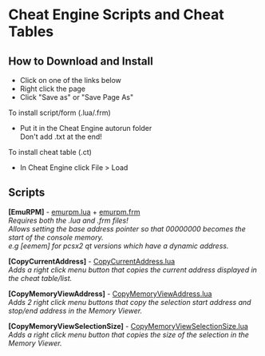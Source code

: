 # Cheat Engine Scripts and Cheat Tables


## How to Download and Install
- Click on one of the links below
- Right click the page
- Click "Save as" or "Save Page As"

To install script/form (.lua/.frm)
- Put it in the Cheat Engine autorun folder<br>
  Don't add .txt at the end!

To install cheat table (.ct)
- In Cheat Engine click File > Load

## Scripts
**[EmuRPM]** - [emurpm.lua](https://raw.githubusercontent.com/Linkz64/Cheat-Engine-Scripts/refs/heads/main/Emulator/EmuRPM/emurpm.lua) + [emurpm.frm](https://raw.githubusercontent.com/Linkz64/Cheat-Engine-Scripts/refs/heads/main/Emulator/EmuRPM/emurpm.frm)<br>
*Requires both the .lua and .frm files!<br>
Allows setting the base address pointer so that 00000000 becomes the start of the console memory.<br>
e.g [eemem] for pcsx2 qt versions which have a dynamic address.*

**[CopyCurrentAddress]** - [CopyCurrentAddress.lua](https://raw.githubusercontent.com/Linkz64/Cheat-Engine-Scripts/refs/heads/main/General/CopyCurrentAddress.lua)<br>
*Adds a right click menu button that copies the current address displayed in the cheat table/list.*

**[CopyMemoryViewAddress]** - [CopyMemoryViewAddress.lua](https://raw.githubusercontent.com/Linkz64/Cheat-Engine-Scripts/refs/heads/main/General/CopyMemoryViewAddress.lua)<br>
*Adds 2 right click menu buttons that copy the selection start address and stop/end address in the Memory Viewer.*

**[CopyMemoryViewSelectionSize]** - [CopyMemoryViewSelectionSize.lua](https://raw.githubusercontent.com/Linkz64/Cheat-Engine-Scripts/refs/heads/main/General/CopyMemoryViewSelectionSize.lua)<br>
*Adds a right click menu button that copies the size of the selection in the Memory Viewer.*
